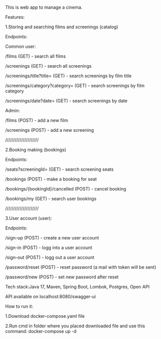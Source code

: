 This is web app to manage a cinema.

Features:

1.Storing and searching films and screenings (catalog)

Endpoints:

Common user:

/films (GET) - search all films

/screenings (GET) - search all screenings

/screenings/title?title= (GET) - search screenings by film title

/screenings/category?category= (GET) - search screenings by film category

/screenings/date?date= (GET) - search screenings by date

Admin:

/films (POST) - add a new film

/screenings (POST) - add a new screening

/////////////////////

2.Booking making (bookings)

Endpoints:

/seats?screeningId= (GET) - search screening seats

/bookings (POST) - make a booking for seat

/bookings/{bookingId}/cancelled (POST) - cancel booking

/bookings/my (GET) - search user bookings

/////////////////////

3.User account (user):

Endpoints:

/sign-up (POST) - create a new user account

/sign-in (POST) - logg into a user account

/sign-out (POST) - logg out a user account

/password/reset (POST) - reset password (a mail with token will be sent)

/password/new (POST) - set new password after reset

Tech stack:Java 17, Maven, Spring Boot, Lombok, Postgres, Open API

API available on localhost:8080/swagger-ui

How to run it:

1.Download docker-compose.yaml file

2.Run cmd in folder where you placed downloaded file and use this command: docker-compose up -d